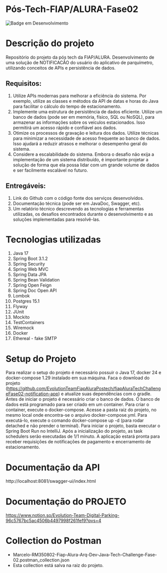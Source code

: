# Pós-Tech-FIAP/ALURA-Fase02

![Badge em Desenvolvimento](http://img.shields.io/static/v1?label=STATUS&message=EM%20DESENVOLVIMENTO&color=GREEN&style=for-the-badge)

# Descrição do projeto
Repositório do projeto da pós tech da FIAP/ALURA. Desenvolvimento de uma solução de NOTIFICACÃ́O do usuário do aplicativo de parquímetro, utilizando conceitos de APIs e persistência de dados.

## Requisitos:
1. Utilize APIs modernas para melhorar a eficiência do sistema. Por exemplo, utilize as classes e métodos da API de datas e horas do Java para facilitar o cálculo do tempo de estacionamento.
2. Implemente uma estrutura de persistência de dados eficiente. Utilize um banco de dados (pode ser em memória, físico, SQL ou NoSQL), para armazenar as informações sobre os veículos estacionados. Isso permitirá um acesso rápido e confiável aos dados.
3. Otimize os processos de gravação e leitura dos dados. Utilize técnicas para minimizar a necessidade de acesso frequente ao banco de dados. Isso ajudará a reduzir atrasos e melhorar o desempenho geral do sistema.
4. Considere a escalabilidade do sistema. Embora o desafio não exija a implementação de um sistema distribuído, é importante projetar a solução de forma que ela possa lidar com um grande volume de dados e ser facilmente escalável no futuro.

## Entregáveis:
1. Link do Github com o código fonte dos serviços desenvolvidos.
2. Documentação técnica (pode ser em JavaDoc, Swagger, etc).
3. Um relatório técnico descrevendo as tecnologias e ferramentas utilizadas, os desafios encontrados durante o desenvolvimento e as soluções implementadas para resolvê-las.

# Tecnologias utilizadas
1. Java 17
2. Spring Boot 3.1.2
3. Spring Security
4. Spring Web MVC
5. Spring Data JPA
6. Spring Bean Validation
7. Spring Open Feign
8. Spring Doc Open API
9. Lombok
10. Postgres 15.1
11. Flyway
12. JUnit
13. Mockito
14. TestContainers
15. Wiremock
16. Docker
17. Ethereal - fake SMTP

# Setup do Projeto

Para realizar o setup do projeto é necessário possuir o Java 17, docker 24 e docker-compose 1.29 instalado em sua máquina.
Faca o download do projeto (https://github.com/EvolutionTeamFiapAluraPostech/fiapAluraTechChallengeFase02-notification-app) e atualize suas dependências com o gradle.
Antes de iniciar o projeto é necessário criar o banco de dados. O banco de dados está programado para ser criado em um container. 
Para criar o container, execute o docker-compose.
Acesse a pasta raiz do projeto, no mesmo local onde encontra-se o arquivo docker-compose.yml. Para executá-lo, execute o comando docker-compose up -d (para rodar detached e não prender o terminal).
Para iniciar o projeto, basta executar o Spring Boot Run no IntelliJ.
Após a inicialização do projeto, as task schedulers serão executadas de 1/1 minuto.
A aplicação estará pronta para receber requisições de notificações de pagamento e encerramento de estacionamento.

# Documentação da API
http://localhost:8081/swagger-ui/index.html

# Documentação do PROJETO
https://www.notion.so/Evolution-Team-Digital-Parking-96c5767bc5ac4506b4497998f261fef9?pvs=4

# Collection do Postman
* Marcelo-RM350802-Fiap-Alura-Arq-Dev-Java-Tech-Challenge-Fase-02.postman_collection.json
* Esta collection está salva na raiz do projeto.
